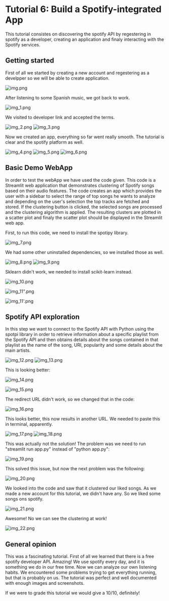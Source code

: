 # Tutorial 6: Build a Spotify-integrated App

This tutorial consistes on discovering the spotify API by regestering in spotify as a developer, creating an application and finaly interacting with the Spotify services.

## Getting started

First of all we started by creating a new account and regestering as a develpper so we will be able to create application.

![img.png](img.png)

After listening to some Spanish music, we got back to work.

![img_1.png](img_1.png)

We visited to developer link and accepted the terms.

![img_2.png](img_2.png)
![img_3.png](img_3.png)

Now we created an app, everything so far went really smooth. The 
tutorial is clear and the spotify platform as well.

![img_4.png](img_4.png)
![img_5.png](img_5.png)
![img_6.png](img_6.png)

## Basic Demo WebApp
In order to test the webApp we have used the code given.
This code is a Streamlit web application that demonstrates clustering of Spotify songs based on their audio features.
The code creates an app which provides the user with a sidebar to select the range of top songs he wants to analyze and depending on the user's selection the top tracks are fetched and stored. If the clustering button is clicked, the selected songs are processed and the clustering algorithm is applied.
The resulting clusters are plotted in a scatter plot and finaly the scatter plot should be displayed in the Streamlit web app.

First, to run this code, we need to install the spotipy library.

![img_7.png](img_7.png)

We had some other uninstalled dependencies, so we installed those as well.

![img_8.png](img_8.png)
![img_9.png](img_9.png)

Sklearn didn't work, we needed to install scikit-learn instead.

![img_10.png](img_10.png)


![img_11".png](spotify-autho.png)


![img_11'.png](img_11'.png)

## Spotify API exploration
In this step we want to connect to the Spotify API with Python using the spotpi library in order to retrieve information about a specific playlist from the Spotify API and then obtains details about the songs contained in that playlist as the name of the song, URI, popularity and some details about the main artists. 

![img_12.png](img_12.png)
![img_13.png](img_13.png)

This is looking better:

![img_14.png](img_14.png)

![img_15.png](img_15.png)

The redirect URL didn't work, so we changed that in the code:

![img_16.png](img_16.png)

This looks better, this now results in another URL.
We needed to paste this in terminal, apparently.

![img_17.png](img_17.png)
![img_18.png](img_18.png)

This was actually not the solution! The problem was we need to run "streamlit run app.py"
instead of "python app.py":

![img_19.png](img_19.png)

This solved this issue, but now the next problem was the following:

![img_20.png](img_20.png)

We looked into the code and saw that it clustered our liked songs. As we made a new
account for this tutorial, we didn't have any. So we liked some songs ons spotify.

![img_21.png](img_21.png)

Awesome! No we can see the clustering at work!

![img_22.png](img_22.png)

## General opinion

This was a fascinating tutorial. First of all we learned that there is a free spotify developer API. Amazing! We use spotify every
day, and it is something we do in our free time. Now we can analyze our own listening habits. We encountered some
problems trying to get everything running, but that is probably on us. The tutorial was perfect and well documented
with enough images and screenshots.

If we were to grade this tutorial we would give a 10/10, definitely!